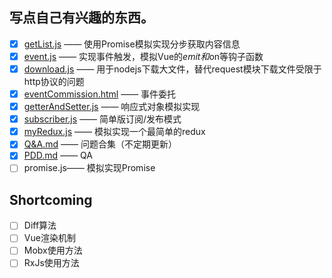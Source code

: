 ## 写点自己有兴趣的东西。
+ [x] [getList.js](https://github.com/SeanWangx/SelfEntertainment/blob/master/getList.js) —— 使用Promise模拟实现分步获取内容信息
+ [x] [event.js](https://github.com/SeanWangx/SelfEntertainment/blob/master/event.js) —— 实现事件触发，模拟Vue的$emit和$on等钩子函数
+ [x] [download.js](https://github.com/SeanWangx/SelfEntertainment/blob/master/download.js) —— 用于nodejs下载大文件，替代request模块下载文件受限于http协议的问题
+ [x] [eventCommission.html](https://github.com/SeanWangx/SelfEntertainment/blob/master/eventCommission.html) —— 事件委托
+ [x] [getterAndSetter.js](https://github.com/SeanWangx/SelfEntertainment/blob/master/getterAndSetter.js) —— 响应式对象模拟实现
+ [x] [subscriber.js](https://github.com/SeanWangx/SelfEntertainment/blob/master/subscriber.js) —— 简单版订阅/发布模式
+ [x] [myRedux.js](https://github.com/SeanWangx/SelfEntertainment/blob/master/myRedux.js) —— 模拟实现一个最简单的redux
+ [x] [Q&A.md](https://github.com/SeanWangx/SelfEntertainment/blob/master/Q&A.md) —— 问题合集（不定期更新）
+ [x] [PDD.md](https://github.com/SeanWangx/SelfEntertainment/blob/master/PDD.md) —— QA
+ [ ] promise.js—— 模拟实现Promise

## Shortcoming
+ [ ] Diff算法
+ [ ] Vue渲染机制
+ [ ] Mobx使用方法
+ [ ] RxJs使用方法
